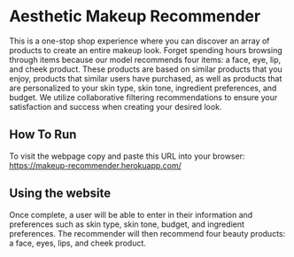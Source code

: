 # Aesthetic Makeup Recommender

This is a one-stop shop experience where you can discover an array of products to create an entire makeup look. Forget spending hours browsing through items because our model recommends four items: a face, eye, lip, and cheek product. These products are based on similar products that you enjoy, products that similar users have purchased, as well as products that are personalized to your skin type, skin tone, ingredient preferences, and budget. We utilize collaborative filtering recommendations to ensure your satisfaction and success when creating your desired look.


## How To Run

To visit the webpage copy and paste this URL into your browser: https://makeup-recommender.herokuapp.com/


## Using the website

Once complete, a user will be able to enter in their information and preferences such as skin type, skin tone, budget, and ingredient preferences. The recommender will then recommend four beauty products: a face, eyes, lips, and cheek product.

